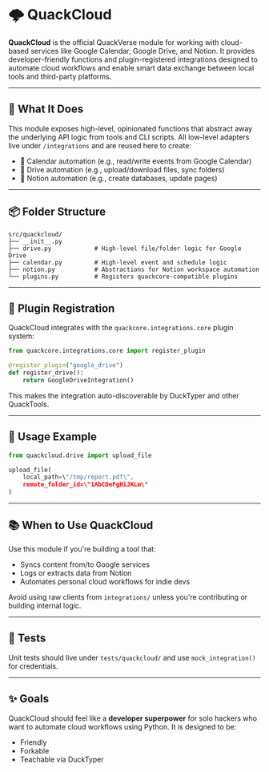 # 🌩️ QuackCloud

**QuackCloud** is the official QuackVerse module for working with cloud-based services like Google Calendar, Google Drive, and Notion. It provides developer-friendly functions and plugin-registered integrations designed to automate cloud workflows and enable smart data exchange between local tools and third-party platforms.

---

## 🚀 What It Does

This module exposes high-level, opinionated functions that abstract away the underlying API logic from tools and CLI scripts. All low-level adapters live under `/integrations` and are reused here to create:

- 📅 Calendar automation (e.g., read/write events from Google Calendar)
- 📂 Drive automation (e.g., upload/download files, sync folders)
- 🧠 Notion automation (e.g., create databases, update pages)

---

## 📦 Folder Structure

```
src/quackcloud/
├── __init__.py
├── drive.py            # High-level file/folder logic for Google Drive
├── calendar.py         # High-level event and schedule logic
├── notion.py           # Abstractions for Notion workspace automation
└── plugins.py          # Registers quackcore-compatible plugins
```

---

## 🔌 Plugin Registration

QuackCloud integrates with the `quackcore.integrations.core` plugin system:

```python
from quackcore.integrations.core import register_plugin

@register_plugin("google_drive")
def register_drive():
    return GoogleDriveIntegration()
```

This makes the integration auto-discoverable by DuckTyper and other QuackTools.

---

## 🧰 Usage Example

```python
from quackcloud.drive import upload_file

upload_file(
    local_path=\"/tmp/report.pdf\",
    remote_folder_id=\"1AbCDeFgHiJKLm\"
)
```

---

## 📚 When to Use QuackCloud

Use this module if you're building a tool that:
- Syncs content from/to Google services
- Logs or extracts data from Notion
- Automates personal cloud workflows for indie devs

Avoid using raw clients from `integrations/` unless you're contributing or building internal logic.

---

## 🧪 Tests

Unit tests should live under `tests/quackcloud/` and use `mock_integration()` for credentials.

---

## ✨ Goals

QuackCloud should feel like a **developer superpower** for solo hackers who want to automate cloud workflows using Python. It is designed to be:
- Friendly
- Forkable
- Teachable via DuckTyper